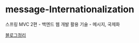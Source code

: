 # message-Internationalization
스프링 MVC 2편 - 백엔드 웹 개발 활용 기술 - 메시지, 국제화

[블로그정리](https://lsn5963.tistory.com/41)
